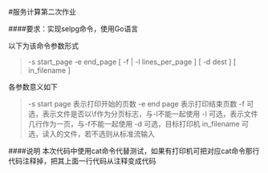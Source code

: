 #服务计算第二次作业

####要求：实现selpg命令，使用Go语言

以下为该命令参数形式
> -s start_page -e end_page [ -f | -l lines_per_page ] [ -d dest ] [ in_filename ]

各参数意义如下
>-s start page 表示打印开始的页数
-e end page 表示打印结束页数
-f 可选，表示文件是否以\f作为分页标志，与-l不能一起使用
-l 可选，表示文件几行作为一页，与-f不能一起使用
-d 可选，目标打印机
in_filename 可选，读入的文件，若不选则从标准流输入

####说明
本次代码中使用cat命令代替测试，如果有打印机可把对应cat命令那行代码注释掉，把其上面一行代码从注释变成代码